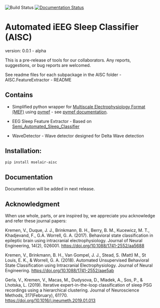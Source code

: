 ![Build Status](https://travis-ci.com/mselair/AISC.svg?branch=master)
[![Documentation Status](https://readthedocs.org/projects/mselair-aisc/badge/?version=latest)](https://mselair-aisc.readthedocs.io/en/latest/?badge=latest)

# Automated iEEG Sleep Classifier (AISC)
version: 0.0.1 - alpha

This is a pre-release of tools for our collaborators. Any reports, suggestions, or bug reports are welcomed.

See readme files for each subpackage in the AISC folder - AISC.FeatureExtractor - README

## Contains
- Simplified python wrapper for [Multiscale Electrophysiology Format (MEF)](https://github.com/msel-source/meflib) using [pymef](https://github.com/msel-source/pymef) - see [pymef documentation](https://pymef.readthedocs.io/en/latest/).

- EEG Sleep Feature Extractor - Based on [Semi_Automated_Sleep_Classifier](https://github.com/vkremen/Semi_Automated_Sleep_Classifier_iEEG)

- WaveDetector - Wave detector designed for Delta Wave detection


## Installation:

```bash
pip install mselair-aisc
```

## Documentation
Documentation will be added in next release.


## Acknowledgment
When use whole, parts, or are inspired by, we appreciate you acknowledge and refer these journal papers: 

Kremen, V., Duque, J. J., Brinkmann, B. H., Berry, B. M., Kucewicz, M. T., Khadjevand, F., G.A. Worrell, G. A. (2017). Behavioral state classification in epileptic brain using intracranial electrophysiology. Journal of Neural Engineering, 14(2), 026001. https://doi.org/10.1088/1741-2552/aa5688

Kremen, V., Brinkmann, B. H., Van Gompel, J. J., Stead, S. (Matt) M., St Louis, E. K., & Worrell, G. A. (2018). Automated Unsupervised Behavioral State Classification using Intracranial Electrophysiology. Journal of Neural Engineering. https://doi.org/10.1088/1741-2552/aae5ab

Gerla, V., Kremen, V., Macas, M., Dudysova, D., Mladek, A., Sos, P., & Lhotska, L. (2019). Iterative expert-in-the-loop classification of sleep PSG recordings using a hierarchical clustering. Journal of Neuroscience Methods, 317(February), 61?70. https://doi.org/10.1016/j.jneumeth.2019.01.013






